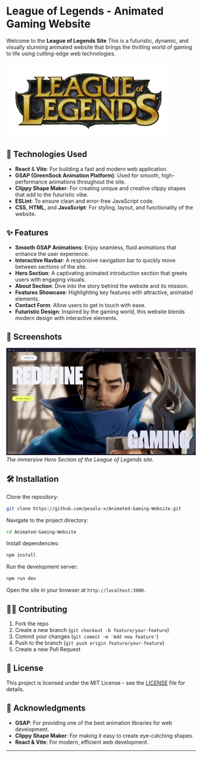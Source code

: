 # League of Legends - Animated Gaming Website 

Welcome to the **League of Legends Site** This is a futuristic, dynamic, and visually stunning animated website that brings the thrilling world of gaming to life using cutting-edge web technologies.

<img src="./public/img/logo_icon_2.png" width="" height="200" />

## 🚀 Technologies Used

- **React** & **Vite**: For building a fast and modern web application.
- **GSAP (GreenSock Animation Platform)**: Used for smooth, high-performance animations throughout the site.
- **Clippy Shape Maker**: For creating unique and creative clippy shapes that add to the futuristic vibe.
- **ESLint**: To ensure clean and error-free JavaScript code.
- **CSS**, **HTML**, and **JavaScript**: For styling, layout, and functionality of the website.

## ✨ Features

- **Smooth GSAP Animations**: Enjoy seamless, fluid animations that enhance the user experience.
- **Interactive Navbar**: A responsive navigation bar to quickly move between sections of the site.
- **Hero Section**: A captivating animated introduction section that greets users with engaging visuals.
- **About Section**: Dive into the story behind the website and its mission.
- **Features Showcase**: Highlighting key features with attractive, animated elements.
- **Contact Form**: Allow users to get in touch with ease.
- **Futuristic Design**: Inspired by the gaming world, this website blends modern design with interactive elements.

## 📸 Screenshots

![Hero Section](./public/img/img.png)
*The immersive Hero Section of the League of Legends site.*

## 🛠️ Installation

Clone the repository:

```bash
git clone https://github.com/pesala-x/Animated-Gaming-Website.git
```

Navigate to the project directory:

```bash
cd Animated-Gaming-Website
```

Install dependencies:

```bash
npm install
```

Run the development server:

```bash
npm run dev
```

Open the site in your browser at `http://localhost:3000`.

## 🧑‍💻 Contributing

1. Fork the repo
2. Create a new branch (`git checkout -b feature/your-feature`)
3. Commit your changes (`git commit -m 'Add new feature'`)
4. Push to the branch (`git push origin feature/your-feature`)
5. Create a new Pull Request

## 📜 License

This project is licensed under the MIT License - see the [LICENSE](LICENSE) file for details.

## 🙌 Acknowledgments

- **GSAP**: For providing one of the best animation libraries for web development.
- **Clippy Shape Maker**: For making it easy to create eye-catching shapes.
- **React & Vite**: For modern, efficient web development.

---
